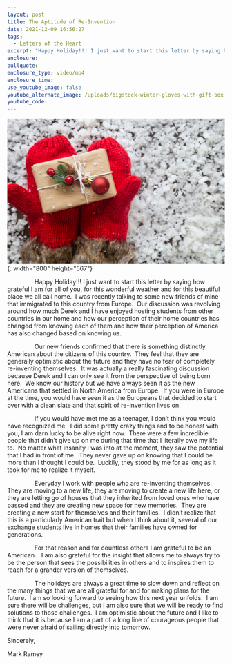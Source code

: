 ```yaml
---
layout: post
title: The Aptitude of Re-Invention
date: 2021-12-09 16:56:27
tags:
  - Letters of the Heart
excerpt: "Happy Holiday!!! I just want to start this letter by saying how grateful I am for all of you, for this wonderful weather and for this beautiful place we all call home.\_"
enclosure:
pullquote:
enclosure_type: video/mp4
enclosure_time:
use_youtube_image: false
youtube_alternate_image: /uploads/bigstock-winter-gloves-with-gift-box-h-339924985.jpg
youtube_code:
---
```

![](/uploads/bigstock-winter-gloves-with-gift-box-h-339924986.jpg){: width="800" height="567"}

&nbsp; &nbsp; &nbsp; &nbsp; &nbsp; &nbsp; &nbsp; &nbsp; Happy Holiday\!\!\! I just want to start this letter by saying how grateful I am for all of you, for this wonderful weather and for this beautiful place we all call home.&nbsp; I was recently talking to some new friends of mine that immigrated to this country from Europe.&nbsp; Our discussion was revolving around how much Derek and I have enjoyed hosting students from other countries in our home and how our perception of their home countries has changed from knowing each of them and how their perception of America has also changed based on knowing us.&nbsp;

&nbsp; &nbsp; &nbsp; &nbsp; &nbsp; &nbsp; &nbsp; &nbsp; Our new friends confirmed that there is something distinctly American about the citizens of this country.&nbsp; They feel that they are generally optimistic about the future and they have no fear of completely re-inventing themselves.&nbsp; It was actually a really fascinating discussion because Derek and I can only see it from the perspective of being born here.&nbsp; We know our history but we have always seen it as the new Americans that settled in North America from Europe.&nbsp; If you were in Europe at the time, you would have seen it as the Europeans that decided to start over with a clean slate and that spirit of re-invention lives on.&nbsp;

&nbsp; &nbsp; &nbsp; &nbsp; &nbsp; &nbsp; &nbsp; &nbsp; If you would have met me as a teenager, I don’t think you would have recognized me.&nbsp; I did some pretty crazy things and to be honest with you, I am darn lucky to be alive right now.&nbsp; There were a few incredible people that didn’t give up on me during that time that I literally owe my life to.&nbsp; No matter what insanity I was into at the moment, they saw the potential that I had in front of me.&nbsp; They never gave up on knowing that I could be more than I thought I could be. &nbsp;Luckily, they stood by me for as long as it took for me to realize it myself.&nbsp;

&nbsp; &nbsp; &nbsp; &nbsp; &nbsp; &nbsp; &nbsp; &nbsp; Everyday I work with people who are re-inventing themselves.&nbsp; They are moving to a new life, they are moving to create a new life here, or they are letting go of houses that they inherited from loved ones who have passed and they are creating new space for new memories.&nbsp; They are creating a new start for themselves and their families.&nbsp; I didn’t realize that this is a particularly American trait but when I think about it, several of our exchange students live in homes that their families have owned for generations.

&nbsp; &nbsp; &nbsp; &nbsp; &nbsp; &nbsp; &nbsp; &nbsp; For that reason and for countless others I am grateful to be an American.&nbsp; &nbsp;I am also grateful for the insight that allows me to always try to be the person that sees the possibilities in others and to inspires them to reach for a grander version of themselves.&nbsp;

&nbsp; &nbsp; &nbsp; &nbsp; &nbsp; &nbsp; &nbsp; &nbsp; The holidays are always a great time to slow down and reflect on the many things that we are all grateful for and for making plans for the future.&nbsp; I am so looking forward to seeing how this next year unfolds.&nbsp; I am sure there will be challenges, but I am also sure that we will be ready to find solutions to those challenges.&nbsp; I am optimistic about the future and I like to think that it is because I am a part of a long line of courageous people that were never afraid of sailing directly into tomorrow.&nbsp; &nbsp;

Sincerely,

Mark Ramey

